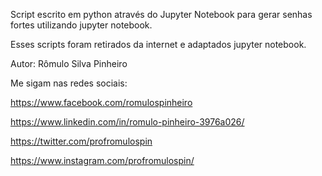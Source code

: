 Script escrito em python através do Jupyter Notebook para gerar senhas fortes utilizando jupyter notebook.

 Esses scripts foram retirados da internet e adaptados jupyter notebook.

Autor: Rômulo Silva Pinheiro

Me sigam nas redes sociais:

https://www.facebook.com/romulospinheiro

https://www.linkedin.com/in/romulo-pinheiro-3976a026/

https://twitter.com/profromulospin

https://www.instagram.com/profromulospin/
